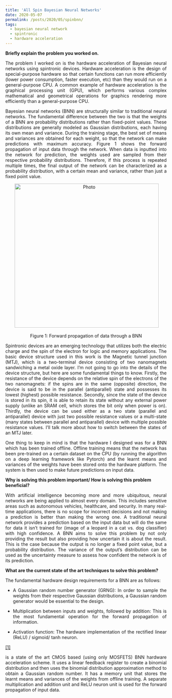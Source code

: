 ```yaml
---
title: 'All Spin Bayesian Neural Networks'
date: 2020-05-07
permalink: /posts/2020/05/spinbnn/
tags:
  - bayesian neural network
  - spintronic
  - hardware acceleration
---
```

**Briefly explain the problem you worked on.**
<p style='text-align: justify;'>
The problem I worked on is the hardware acceleration of Bayesian neural networks using spintronic devices. 
Hardware acceleration is the design of special-purpose hardware so that certain functions can run more efficiently (lower power consumption, faster execution, etc) than they would run on a general-purpose CPU. A common example of hardware acceleration is the graphical processing unit (GPU), which performs various complex mathematical and geometrical operations for graphics rendering more efficiently than a general-purpose CPU. </p>

<p style='text-align: justify;'>
Bayesian neural networks (BNN) are structurally similar to traditional neural networks. The fundamental difference between the two is that the weights of a BNN are probability distributions rather than fixed-point values. These distributions are generally modeled as Gaussian distributions, each having its own mean and variance. During the training stage, the best set of means and variances are obtained for each weight, so that the network can make predictions with maximum accuracy. Figure 1 shows the forward propagation of input data through the network. When data is inputted into the network for prediction, the weights used are sampled from their respective probability distributions. Therefore, if this process is repeated multiple times, the final output of the network can be characterized as a probability distribution, with a certain mean and variance, rather than just a fixed point value. </p>

<p align="center">
  <img src="https://akulmalhotra.github.io/files/spinbnn/network.jpg?raw=true" alt="Photo" style="width: 450px;"/> 
</p>

<p style='text-align: center;'>
Figure 1: Forward propagation of data through a BNN </p>

<p style='text-align: justify;'>
Spintronic devices are an emerging technology that utilizes both the electric charge and the spin of the electron for logic and memory applications. The basic device structure used in this work is the Magnetic tunnel junction (MTJ), which is a two-terminal device consisting of two nanomagnets sandwiching a metal oxide layer. I’m not going to go into the details of the device structure, but here are some fundamental things to know. Firstly, the resistance of the device depends on the relative spin of the electrons of the two nanomagnets: if the spins are in the same (opposite) direction, the device is said to be in the parallel (antiparallel) state and possesses its lowest (highest) possible resistance. Secondly, since the state of the device is stored in its spin, it is able to retain its state without any external power supply (unlike an SRAM cell, which stores the bit only when power is on). Thirdly, the device can be used either as a two state (parallel and antiparallel) device with just two possible resistance values or a multi-state (many states between parallel and antiparallel) device with multiple possible resistance values. I’ll talk more about how to switch between the states of an MTJ later. </p>      

<p style='text-align: justify;'>
One thing to keep in mind is that the hardware I designed was for a BNN which has been trained offline. Offline training means that the network has been pre-trained on a certain dataset on the CPU (by running the algorithm on a deep learning framework like Pytorch) and the learnt means and variances of the weights have been stored onto the hardware platform. The system is then used to make future predictions on input data. </p>
   
**Why is solving this problem important/ How is solving this problem beneficial?**

<p style='text-align: justify;'>
With artificial intelligence becoming more and more ubiquitous, neural networks are being applied to almost every domain. This includes sensitive areas such as autonomous vehicles, healthcare, and security. In many real-time applications, there is no scope for incorrect decisions and not making a prediction is better than making the wrong one. A traditional neural network provides a prediction based on the input data but will do the same for data it isn’t trained for (image of a leopard in a cat vs. dog classifier) with high confidence. A BNN aims to solve this problem by not only providing the result but also providing how uncertain it is about the result. This is the case because the output is no longer a fixed point value, but a probability distribution. The variance of the output’s distribution can be used as the uncertainty measure to assess how confident the network is of its prediction. </p>

**What are the current state of the art techniques to solve this problem?**

The fundamental hardware design requirements for a BNN are as follows:
- <p style='text-align: justify;'>A Gaussian random number generator (GRNG): In order to sample the weights from their respective Gaussian distributions, a Gaussian random generator would be essential to the design. </p>

- <p style='text-align: justify;'> Multiplication between inputs and weights, followed by addition: This is the most fundamental operation for the forward propagation of information. </p>

- <p style='text-align: justify;'> Activation function: The hardware implementation of the rectified linear (ReLU) / sigmoid/ tanh neuron. </p>

[[1]](https://dl.acm.org/doi/10.1145/3296957.3173212) <p style='text-align: justify;'> is a state of the art CMOS based (using only MOSFETS) BNN hardware acceleration scheme. It uses a linear feedback register to create a binomial distribution and then uses the binomial distribution approximation method to obtain a Gaussian random number. It has a memory unit that stores the learnt means and variances of the weights from offline training. A separate multiplication and addition unit and ReLU neuron unit is used for the forward propagation of input data. </p>
